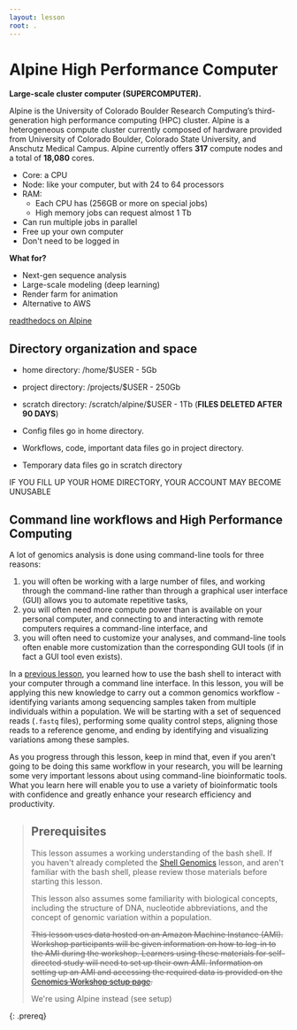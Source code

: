 ```yaml
---
layout: lesson
root: .
---
```



# Alpine High Performance Computer

**Large-scale cluster computer (SUPERCOMPUTER).**

Alpine is the University of Colorado Boulder Research Computing’s third-generation high performance computing (HPC) cluster. Alpine is a heterogeneous compute cluster currently composed of hardware provided from University of Colorado Boulder, Colorado State University, and Anschutz Medical Campus. Alpine currently offers **317** compute nodes and a total of **18,080** cores.

 - Core: a CPU
 - Node: like your computer, but with 24 to 64 processors
 - RAM: 
   - Each CPU has (256GB or more on special jobs)
   - High memory jobs can request almost 1 Tb 
 - Can run multiple jobs in parallel
 - Free up your own computer 
 - Don't need to be logged in

**What for?**

 - Next-gen sequence analysis
 - Large-scale modeling (deep learning)
 - Render farm for animation
 - Alternative to AWS

[readthedocs on Alpine](https://curc.readthedocs.io/en/latest/clusters/alpine/index.html)

## Directory organization and space

 - home directory: /home/$USER - 5Gb
 - project directory: /projects/$USER - 250Gb
 - scratch directory: /scratch/alpine/$USER - 1Tb (**FILES DELETED AFTER 90 DAYS**) 

 - Config files go in home directory. 
 - Workflows, code, important data files go in project directory. 
 - Temporary data files go in scratch directory

IF YOU FILL UP YOUR HOME DIRECTORY, YOUR ACCOUNT MAY BECOME UNUSABLE


## Command line workflows and High Performance Computing

A lot of genomics analysis is done using command-line tools for three reasons:   
1) you will often be working with a large number of files, and working through the command-line rather than 
through a graphical user interface (GUI) allows you to automate repetitive tasks,    
2) you will often need more compute power than is available on your personal computer, and 
connecting to and interacting with remote computers requires a command-line interface, and    
3) you will often need to customize your analyses, and command-line tools often enable more 
customization than the corresponding GUI tools (if in fact a GUI tool even exists).   

In a [previous lesson](http://www.datacarpentry.org/shell-genomics/), you learned how to use the bash shell to interact with your computer through a command line interface. In this 
lesson, you will be applying this new knowledge to carry out a common genomics workflow - identifying variants among sequencing samples 
taken from multiple individuals within a population. We will be starting with a set of sequenced reads (`.fastq` files), performing
some quality control steps, aligning those reads to a reference genome, and ending by identifying and visualizing variations among these
samples. 

As you progress through this lesson, keep in mind that, even if you aren't going to be doing this same workflow in your research, 
you will be learning some very important lessons about using command-line bioinformatic tools. What you learn here will enable you to 
use a variety of bioinformatic tools with confidence and greatly enhance your research efficiency and productivity.

> ## Prerequisites
>
> This lesson assumes a working understanding of the bash shell. If you haven't already completed the [Shell Genomics](http://www.datacarpentry.org/shell-genomics/) lesson, and aren't familiar with the bash shell, please review those materials
> before starting this lesson.
>
> This lesson also assumes some familiarity with biological concepts, including the structure of DNA, nucleotide abbreviations, and the 
> concept of genomic variation within a population. 
>
> ~~This lesson uses data hosted on an Amazon Machine Instance (AMI). Workshop participants will be given information on how
> to log-in to the AMI during the workshop. Learners using these materials for self-directed study will need to set up their own
> AMI. Information on setting up an AMI and accessing the required data is provided on the [Genomics Workshop setup page](http://www.datacarpentry.org/genomics-workshop/setup.html).~~
>
> We're using Alpine instead (see setup) 
>
{: .prereq}
